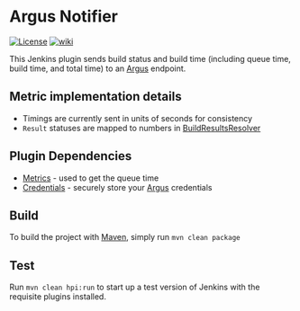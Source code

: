 # Argus Notifier
[![License](https://img.shields.io/github/license/justinharringa/argus-notifier.svg)](LICENSE)
[![wiki](https://img.shields.io/badge/Argus%20Notifier%20Plugin-WIKI-blue.svg?style=flat)](http://wiki.jenkins-ci.org/display/JENKINS/Argus+Notifier+Plugin)

This Jenkins plugin sends build status and build time (including queue time, build time, and total time) to 
an [Argus](https://github.com/salesforce/Argus) endpoint.

## Metric implementation details 
* Timings are currently sent in units of seconds for consistency
* `Result` statuses are mapped to numbers in 
[BuildResultsResolver](https://github.com/justinharringa/argus-notifier/blob/master/src/main/java/org/jenkinsci/plugins/argusnotifier/BuildResultsResolver.java#L22)
 

## Plugin Dependencies
* [Metrics](https://plugins.jenkins.io/metrics) - used to get the queue time
* [Credentials](https://plugins.jenkins.io/credentials) - securely store your [Argus](https://github.com/salesforce/Argus)
credentials 

## Build
To build the project with [Maven](https://maven.apache.org/), simply run `mvn clean package`

## Test
Run `mvn clean hpi:run` to start up a test version of Jenkins with the requisite plugins installed.
